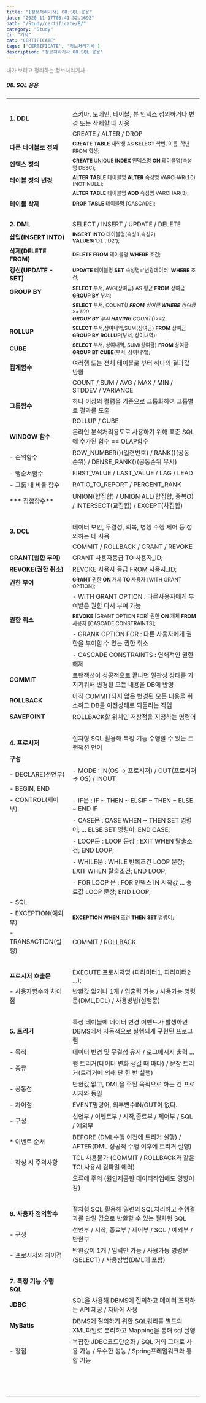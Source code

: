 ```yaml
---
title: "[정보처리기사] 08.SQL 응용"
date: "2020-11-17T03:41:32.169Z"
path: "/Study/certificate/8/"
category: "Study"
ci: "기사"
cat: "CERTIFICATE"
tags: ['CERTIFICATE', '정보처리기사']
description: "정보처리기사 08.SQL 응용"
---
```


<span style="color:gray">내가 보려고 정리하는 정보처리기사</span>



##### 08. SQL 응용

|                           |                                                              |
| ------------------------- | :----------------------------------------------------------- |
| <br />                    |                                                              |
| **1. DDL**                | 스키마, 도메인, 테이블, 뷰 인덱스 정의하거나 변경 또는 삭제할 때 사용 |
|                           | CREATE / ALTER / DROP                                        |
| **다른 테이블로 정의**    | <small>**CREATE TABLE** 재학생 AS **SELECT** 학번, 이름, 학년 FROM 학생;</small> |
| **인덱스 정의**           | <small>**CREATE** UNIQUE **INDEX** 인덱스명 **ON** 테이블명(속성명 DESC);</small> |
| **테이블 정의 변경**      | <small>**ALTER TABLE** 테이블명 **ALTER** 속성명 VARCHAR(10) [NOT NULL];</small> |
|                           | <small>**ALTER TABLE** 테이블명 **ADD** 속성명 VARCHAR(3);</small> |
| **테이블 삭제**           | <small>**DROP TABLE** 테이블명 [CASCADE];</small>            |
| <br />                    |                                                              |
| **2. DML**                | SELECT / INSERT / UPDATE / DELETE                            |
| **삽입(INSERT INTO)**     | <small>**INSERT INTO** 테이블명(속성1,속성2) **VALUES**('D1','D2');</small> |
| **삭제(DELETE FROM)**     | <small>**DELETE FROM** 테이블명 **WHERE** 조건;</small>      |
| **갱신(UPDATE - SET)**    | <small>**UPDATE** 테이블명 **SET** 속성명='변경데이터' **WHERE** 조건;</small> |
| **GROUP BY**              | <small>**SELECT** 부서, AVG(상여금) AS 평균 **FROM** 상여금 **GROUP BY** 부서;</small> |
|                           | <small>**SELECT** 부서, COUNT(*) **FROM** 상여금 **WHERE** 상여금>=100<br/> **GROUP BY** 부서 **HAVING** COUNT(*)>=2;</small> |
| **ROLLUP**                | <small>**SELECT** 부서,상여내역,SUM(상여금) **FROM** 상여금 **GROUP BY ROLLUP**(부서, 상여내역);</small> |
| **CUBE**                  | <small>**SELECT** 부서, 상여내역, SUM(상여금) **FROM** 상여금 **GROUP BT CUBE**(부서, 상여내역);</small> |
| **집계함수**              | 여러행 또는 전체 테이블로 부터 하나의 결과값 반환            |
|                           | COUNT / SUM / AVG / MAX / MIN / STDDEV / VARIANCE            |
| **그룹함수**              | 하나 이상의 컬럼을 기준으로 그룹화하여 그룹별로 결과를 도출  |
|                           | ROLLUP / CUBE                                                |
| **WINDOW 함수**           | 온라인 분석처리용도로 사용하기 위해 표준 SQL에 추가된 함수 == OLAP함수 |
| - 순위함수                | ROW_NUMBER()(일련번호) / RANK()(공동 순위) / DENSE_RANK()(공동순위 무시) |
| - 행순서함수              | FIRST_VALUE / LAST_VALUE / LAG / LEAD                        |
| - 그룹 내 비율 함수       | RATIO_TO_REPORT / PERCENT_RANK                               |
| *** 집합함수**            | UNION(합집합) / UNION ALL(합집합, 중복O) / INTERSECT(교집합) / EXCEPT(차집합) |
| <br />                    |                                                              |
| **3. DCL**                | 데이터 보안, 무결성, 회복, 병행 수행 제어 등 정의하는 데 사용 |
|                           | COMMIT / ROLLBACK / GRANT / REVOKE                           |
| **GRANT(권한 부여)**      | GRANT 사용자등급 TO 사용자_ID;                               |
| **REVOKE(권한 취소)**     | REVOKE 사용자 등급 FROM 사용자_ID;                           |
| **권한 부여**             | <small>**GRANT** 권한 **ON** 개체 **TO** 사용자 [WITH GRANT OPTION];</small> |
|                           | - WITH GRANT OPTION : 다른사용자에게 부여받은 권한 다시 부여 가능 |
| **권한 취소**             | <small>**REVOKE** [GRANT OPTION FOR] 권한 **ON** 개체 **FROM** 사용자 [CASCADE CONSTRAINTS];</small> |
|                           | - GRANK OPTION FOR : 다른 사용자에게 권한을 부여할 수 있는 권한 취소 |
|                           | - CASCADE CONSTRAINTS : 연쇄적인 권한 해제                   |
| **COMMIT**                | 트랜잭션이 성공적으로 끝나면 일관성 상태를 가지기위해 변경된 모든 내용을 DB에 반영 |
| **ROLLBACK**              | 아직 COMMIT되지 않은 변경된 모든 내용을 취소하고 DB를 이전상태로 되돌리는 작업 |
| **SAVEPOINT**             | ROLLBACK할 위치인 저장점을 지정하는 명령어                   |
| <br />                    |                                                              |
| **4. 프로시저**           | 절차형 SQL 활용해 특정 기능 수행할 수 있는 트랜잭션 언어     |
| **구성**                  |                                                              |
| - DECLARE(선언부)         | - MODE : IN(OS → 프로시저) / OUT(프로시저 → OS) / INOUT      |
| - BEGIN, END              |                                                              |
| - CONTROL(제어부)         | - IF문 : IF ~ THEN ~ ELSIF ~ THEN ~ ELSE ~ END IF            |
|                           | - CASE문 : CASE WHEN ~ THEN SET 명령어;  ... ELSE SET 명령어; END CASE; |
|                           | - LOOP문 : LOOP 문장 ; EXIT WHEN 탈출조건; END LOOP;         |
|                           | - WHILE문 : WHILE 반복조건 LOOP 문장; EXIT WHEN 탈출조건; END LOOP; |
|                           | - FOR LOOP 문 : FOR 인덱스 IN 시작값 ... 종료값 LOOP 문장; END LOOP; |
| - SQL                     |                                                              |
| - EXCEPTION(예외부)       | <small>**EXCEPTION WHEN** 조건 **THEN SET** 명령어;</small>  |
| - TRANSACTION(실행)       | COMMIT / ROLLBACK                                            |
| <br />                    |                                                              |
| **프로시저 호출문**       | EXECUTE 프로시저명 (파라미터1, 파라미터2 ...);               |
| - 사용자함수와 차이점     | 반환값 없거나 1개 / 입출력 가능 / 사용가능 명령문(DML,DCL) / 사용방법(실행문) |
| <BR />                    |                                                              |
| **5. 트리거**             | 특정 테이블에 데이터 변경 이벤트가 발생하면 DBMS에서 자동적으로 실행되게 구현된 프로그램 |
| - 목적                    | 데이터 변경 및 무결성 유지 / 로그메시지 출력 ...             |
| - 종류                    | 행 트리거(데이터 변화 생길 때 마다) / 문장 트리거(트리거에 의해 단 한 번 실행) |
| - 공통점                  | 반환값 없고, DML을 주된 목적으로 하는 건 프로시저와 동일     |
| - 차이점                  | EVENT명령어, 외부변수IN/OUT이 없다.                          |
| - 구성                    | 선언부 / 이벤트부 / 시작,종료부 / 제어부 / SQL / 예외부      |
| * 이벤트 순서             | BEFORE (DML수행 이전에 트리거 실행) / AFTER(DML 성공적 수행 이후에 트리거 실행) |
| - 작성 시 주의사항        | TCL 사용불가 (COMMIT / ROLLBACK과 같은 TCL사용시 컴파일 에러) |
|                           | 오류에 주의 (원인제공한 데이터작업에도 영향이 감)            |
| <BR />                    |                                                              |
| **6. 사용자 정의함수**    | 절차형 SQL 활용해 일련의 SQL처리하고 수행결과를 단일 값으로 반환할 수 있는 절차형 SQL |
| - 구성                    | 선언부 / 시작, 종료부 / 제어부 / SQL / 예외부 / 반환부       |
| - 프로시저와 차이점       | 반환값이 1개 / 입력만 가능 / 사용가능 명령문(SELECT) / 사용방법(DML에 포함) |
| <BR />                    |                                                              |
| **7. 특정 기능 수행 SQL** |                                                              |
| **JDBC**                  | SQL을 사용해 DBMS에 질의하고 데이터 조작하는 API 제공 / 자바에 사용 |
| **MyBatis**               | DBMS에 질의하기 위한 SQL쿼리를 별도의 XML파일로 분리하고 Mapping을 통해 sql 실행 |
| - 장점                    | 복잡한 JDBC코드단순화 / SQL 거의 그대로 사용 가능 / 우수한 성능 / Spring프레임워크와 통합 기능 |
|                           |                                                              |
|                           |                                                              |
|                           |                                                              |
|                           |                                                              |
|                           |                                                              |
|                           |                                                              |
|                           |                                                              |
|                           |                                                              |
|                           |                                                              |
|                           |                                                              |
|                           |                                                              |
|                           |                                                              |
|                           |                                                              |